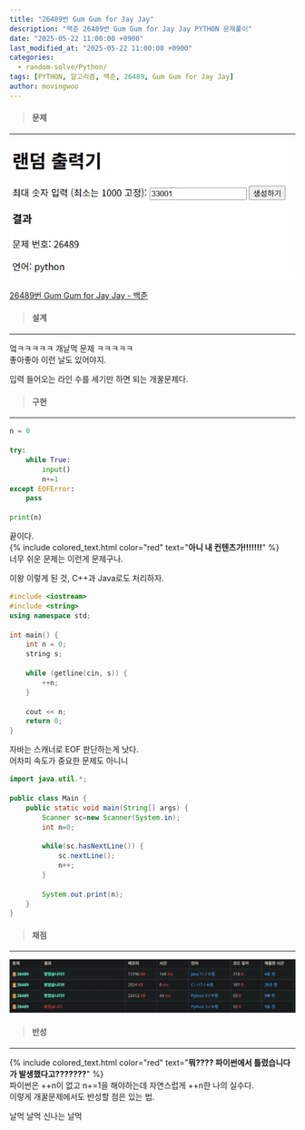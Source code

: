 ```yaml
---
title: "26489번 Gum Gum for Jay Jay"
description: "백준 26489번 Gum Gum for Jay Jay PYTHON 문제풀이"
date: "2025-05-22 11:00:00 +0900"
last_modified_at: "2025-05-22 11:00:00 +0900"
categories: 
  - random-solve/Python/
tags: [PYTHON, 알고리즘, 백준, 26489, Gum Gum for Jay Jay]
author: movingwoo
---
```

> #### 문제  
---  
  
![img01](/assets/images/posts/random-solve/Python/2025-05-22-26489/img01.webp)  
  
[26489번 Gum Gum for Jay Jay - 백준](https://www.acmicpc.net/problem/26489)  
   
> #### 설계  
---  
  
엌ㅋㅋㅋㅋㅋ 개날먹 문제 ㅋㅋㅋㅋㅋ  
좋아좋아 이런 날도 있어야지.  
  
입력 들어오는 라인 수를 세기만 하면 되는 개꿀문제다.  
  
> #### 구현  
---  
  
```python
n = 0

try:
    while True:
        input()
        n+=1
except EOFError:
    pass 

print(n)
```
  
끝이다.  
{% include colored_text.html color="red" text="**아니 내 컨텐츠가!!!!!!!**" %}  
너무 쉬운 문제는 이런게 문제구나.  
  
이왕 이렇게 된 것, C++과 Java로도 처리하자.  
  
```cpp
#include <iostream>
#include <string>
using namespace std;

int main() {
    int n = 0;
    string s;
    
    while (getline(cin, s)) {
        ++n;
    }

    cout << n;
    return 0;
}
```
  
자바는 스캐너로 EOF 판단하는게 낫다.  
어차피 속도가 중요한 문제도 아니니  
  
```java
import java.util.*;

public class Main {
	public static void main(String[] args) {
		Scanner sc=new Scanner(System.in);
		int n=0;

		while(sc.hasNextLine()) {
			sc.nextLine();
			n++;
		}

		System.out.print(n);
	}
}
```
  
> #### 채점  
---  

![img02](/assets/images/posts/random-solve/Python/2025-05-22-26489/img02.webp)  
  
> #### 반성  
---  
  
{% include colored_text.html color="red" text="**뭐???? 파이썬에서 틀렸습니다가 발생했다고???????**" %}  
파이썬은 ++n이 없고 n+=1을 해야하는데 자연스럽게 ++n한 나의 실수다.  
이렇게 개꿀문제에서도 반성할 점은 있는 법.  
  
날먹 날먹 신나는 날먹  


